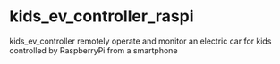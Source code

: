 # kids_ev_controller_raspi
kids_ev_controller remotely operate and monitor an electric car for kids controlled by RaspberryPi from a smartphone
